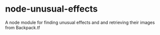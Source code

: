 # node-unusual-effects
A node module for finding unusual effects and and retrieving their images from Backpack.tf
